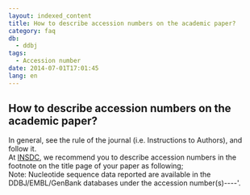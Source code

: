 ```yaml
---
layout: indexed_content
title: How to describe accession numbers on the academic paper?
category: faq
db:
  - ddbj
tags: 
  - Accession number
date: 2014-07-01T17:01:45
lang: en
---
```


## How to describe accession numbers on the academic paper?

<p>In general, see the rule of the journal (i.e. Instructions to Authors), and follow it. <br>At <a href=\"/insdc-e.html\">INSDC</a>, we recommend you to describe accession numbers in the footnote on the title page of your paper as following; <br> Note: Nucleotide sequence data reported are available in the DDBJ/EMBL/GenBank databases under the accession number(s)----'. </p>